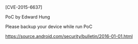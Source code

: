 
[CVE-2015-6637]

PoC by Edward Hung

Please backup your device while run PoC

https://source.android.com/security/bulletin/2016-01-01.html